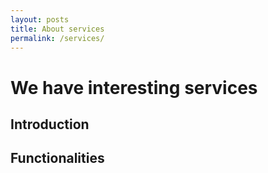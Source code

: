 ```yaml
---
layout: posts
title: About services
permalink: /services/
---
```


# We have interesting services

## Introduction

## Functionalities
